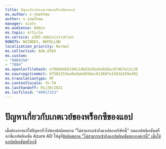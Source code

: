 ```yaml
---
title: ปัญหาเกี่ยวกับเกตเวย์ของพร็อกซีของแอป
ms.author: v-jmathew
author: v-jmathew
manager: scotv
ms.audience: Admin
ms.topic: article
ms.service: o365-administration
ROBOTS: NOINDEX, NOFOLLOW
localization_priority: Normal
ms.collection: Adm_O365
ms.custom:
- "9004356"
- "7804"
ms.openlocfilehash: e706b0456199c2dbd3e5ba5e926ac974b7e12c36
ms.sourcegitcommit: 07501553ea9adabdb50ac613687e1583d159e302
ms.translationtype: MT
ms.contentlocale: th-TH
ms.lasthandoff: 01/20/2021
ms.locfileid: "49917153"
---
```

# <a name="app-proxy-gateway-issue"></a>ปัญหาเกี่ยวกับเกตเวย์ของพร็อกซีของแอป

เมื่อต้องการแก้ไขปัญหาทั่วไปของข้อผิดพลาด "ไม่สามารถเข้าถึงแอปของบริษัทนี้" บนแอปพลิเคชันพร็อกซีแอปพลิเคชัน Azure AD ให้ดูที่[ข้อผิดพลาด "ไม่สามารถเข้าถึงแอปพลิเคชันขององค์กรนี้" เมื่อใช้แอปพลิเคชันพร็อกซี](https://docs.microsoft.com/azure/active-directory/manage-apps/application-proxy-sign-in-bad-gateway-timeout-error)
